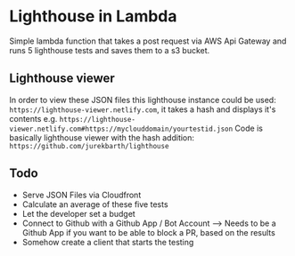 # Lighthouse in Lambda
Simple lambda function that takes a post request via AWS Api Gateway and runs 5 lighthouse tests and saves them to a s3 bucket.

## Lighthouse viewer
In order to view these JSON files this lighthouse instance could be used: `https://lighthouse-viewer.netlify.com`, it takes a hash and displays it's contents e.g. `https://lighthouse-viewer.netlify.com#https://myclouddomain/yourtestid.json`
Code is basically lighthouse viewer with the hash addition: `https://github.com/jurekbarth/lighthouse`

## Todo
- Serve JSON Files via Cloudfront
- Calculate an average of these five tests
- Let the developer set a budget
- Connect to Github with a Github App / Bot Account --> Needs to be a Github App if you want to be able to block a PR, based on the results
- Somehow create a client that starts the testing
